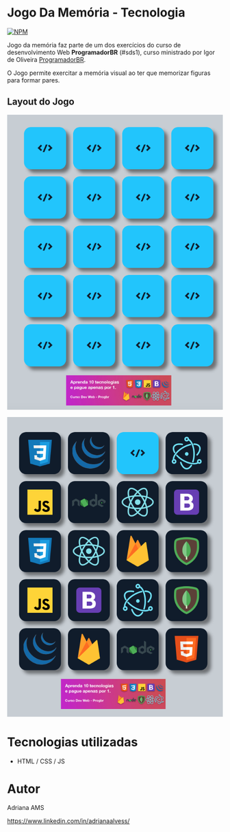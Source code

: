 # Jogo Da Memória - Tecnologia


[![NPM](https://img.shields.io/npm/l/react)](https://github.com/neliocursos/exemplo-readme/blob/main/LICENSE) 




Jogo da memória faz parte de um dos exercícios do curso de desenvolvimento Web **ProgramadorBR** (#sds1), curso ministrado por Igor de Oliveira  [ProgramadorBR](https://www.programadorbr.com "Site do curso").


O Jogo permite exercitar a memória visual ao ter que memorizar figuras para formar pares.


## Layout do Jogo


![Tela 1](https://github.com/AdrianaAMS/JogoDaMemoria/blob/master/assets/Tela1.png)

![Tela 2](https://github.com/AdrianaAMS/JogoDaMemoria/blob/master/assets/Tela2.png)


# Tecnologias utilizadas

- HTML / CSS / JS 

# Autor

Adriana AMS

https://www.linkedin.com/in/adrianaalvess/
